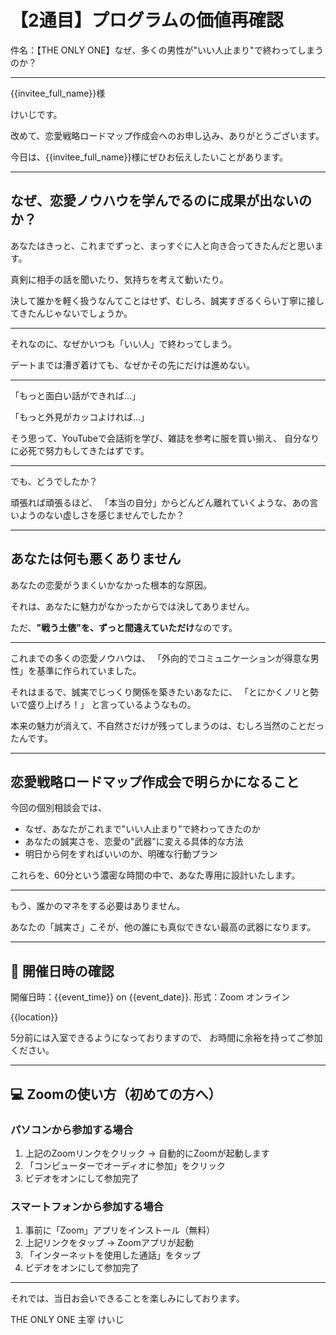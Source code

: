 # 【2通目】プログラムの価値再確認

件名：【THE ONLY ONE】なぜ、多くの男性が"いい人止まり"で終わってしまうのか？

---

{{invitee_full_name}}様

けいじです。

改めて、恋愛戦略ロードマップ作成会へのお申し込み、ありがとうございます。

今日は、{{invitee_full_name}}様にぜひお伝えしたいことがあります。

---

## なぜ、恋愛ノウハウを学んでるのに成果が出ないのか？

あなたはきっと、これまでずっと、まっすぐに人と向き合ってきたんだと思います。

真剣に相手の話を聞いたり、気持ちを考えて動いたり。

決して誰かを軽く扱うなんてことはせず、むしろ、誠実すぎるくらい丁寧に接してきたんじゃないでしょうか。

---

それなのに、なぜかいつも「いい人」で終わってしまう。

デートまでは漕ぎ着けても、なぜかその先にだけは進めない。

---

「もっと面白い話ができれば…」

「もっと外見がカッコよければ…」

そう思って、YouTubeで会話術を学び、雑誌を参考に服を買い揃え、
自分なりに必死で努力もしてきたはずです。

---

でも、どうでしたか？

頑張れば頑張るほど、
「本当の自分」からどんどん離れていくような、あの言いようのない虚しさを感じませんでしたか？

---

## あなたは何も悪くありません

あなたの恋愛がうまくいかなかった根本的な原因。

それは、あなたに魅力がなかったからでは決してありません。

ただ、**"戦う土俵"を、ずっと間違えていただけ**なのです。

---

これまでの多くの恋愛ノウハウは、
「外向的でコミュニケーションが得意な男性」を基準に作られていました。

それはまるで、誠実でじっくり関係を築きたいあなたに、
「とにかくノリと勢いで盛り上げろ！」
と言っているようなもの。

本来の魅力が消えて、不自然さだけが残ってしまうのは、むしろ当然のことだったんです。

---

## 恋愛戦略ロードマップ作成会で明らかになること

今回の個別相談会では、

- なぜ、あなたがこれまで"いい人止まり"で終わってきたのか
- あなたの誠実さを、恋愛の"武器"に変える具体的な方法
- 明日から何をすればいいのか、明確な行動プラン

これらを、60分という濃密な時間の中で、あなた専用に設計いたします。

---

もう、誰かのマネをする必要はありません。

あなたの「誠実さ」こそが、他の誰にも真似できない最高の武器になります。

---

## 📅 開催日時の確認

開催日時：{{event_time}} on {{event_date}}.
形式：Zoom オンライン

{{location}}

5分前には入室できるようになっておりますので、
お時間に余裕を持ってご参加ください。

---

## 💻 Zoomの使い方（初めての方へ）

### パソコンから参加する場合
1. 上記のZoomリンクをクリック → 自動的にZoomが起動します
2. 「コンピューターでオーディオに参加」をクリック
3. ビデオをオンにして参加完了

### スマートフォンから参加する場合
1. 事前に「Zoom」アプリをインストール（無料）
2. 上記リンクをタップ → Zoomアプリが起動
3. 「インターネットを使用した通話」をタップ
4. ビデオをオンにして参加完了

---

それでは、当日お会いできることを楽しみにしております。

THE ONLY ONE 主宰
けいじ
